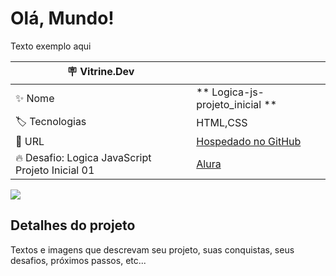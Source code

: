 # Olá, Mundo!

Texto exemplo aqui

| :placard: Vitrine.Dev |     |
| -------------  | --- |
| :sparkles: Nome        | ** Logica-js-projeto_inicial **
| :label: Tecnologias | HTML,CSS
| :rocket: URL         | [Hospedado no GitHub](https://github.com/jonathanmesquita/logica-js-projeto_inicial)
| :fire: Desafio: Logica JavaScript Projeto Inicial 01 | [Alura]()

<!-- Inserir imagem com a #vitrinedev ao final do link -->
![](X)

## Detalhes do projeto


Textos e imagens que descrevam seu projeto, suas conquistas, seus desafios, próximos passos, etc...
